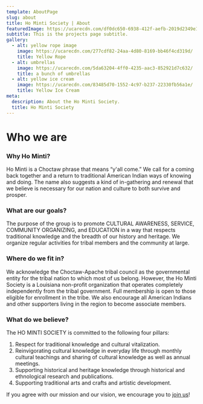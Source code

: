 ```yaml
---
template: AboutPage
slug: about
title: Ho Minti Society | About
featuredImage: https://ucarecdn.com/df0dc650-6938-412f-aefb-2019d2349e13/
subtitle: This is the projects page subtitle.
gallery:
  - alt: yellow rope image
    image: https://ucarecdn.com/277cdf82-24aa-4d80-8169-bb46f4cd319d/
    title: Yellow Rope
  - alt: umbrellas
    image: https://ucarecdn.com/5da63204-4ff0-4235-aac3-852921d7c632/
    title: a bunch of umbrellas
  - alt: yellow ice cream
    image: https://ucarecdn.com/83485d70-1552-4c97-b237-22330fb56a1e/
    title: Yellow Ice Cream
meta:
  description: About the Ho Minti Society. 
  title: Ho Minti Society
---
```


# Who we are

### Why Ho Minti?

Ho Minti is a Choctaw phrase that means “y'all come.” We call for a coming back together and a return to traditional American Indian ways of knowing and doing. The name also suggests a kind of in-gathering and renewal that we believe is necessary for our nation and culture to both survive and prosper.

### What are our goals?

The purpose of the group is to promote CULTURAL AWARENESS, SERVICE, COMMUNITY ORGANIZING, and EDUCATION in a way that respects traditional knowledge and the breadth of our history and heritage. We organize regular activities for tribal members and the community at large.

### Where do we fit in?

We acknowledge the Choctaw-Apache tribal council as the governmental entity for the tribal nation to which most of us belong. However, the Ho Minti Society is a Louisiana non-profit organization that operates completely independently from the tribal government. Full membership is open to those eligible for enrollment in the tribe. We also encourage all American Indians and other supporters living in the region to become associate members.

### What do we believe?

The HO MINTI SOCIETY is committed to the following four pillars:

1. Respect for traditional knowledge and cultural vitalization.
2. Reinvigorating cultural knowledge in everyday life through monthly cultural teachings and sharing of cultural knowledge as well as annual meetings.
3. Supporting historical and heritage knowledge through historical and ethnological research and publications.
4. Supporting traditional arts and crafts and artistic development.

If you agree with our mission and our vision, we encourage you to [join us](/join)!


